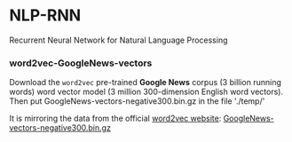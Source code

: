 # NLP-RNN
Recurrent Neural Network for Natural Language Processing

### word2vec-GoogleNews-vectors

Download the `word2vec` pre-trained **Google News** corpus (3 billion running words) word vector model (3 million 300-dimension English word vectors). Then put GoogleNews-vectors-negative300.bin.gz in the file './temp/'

It is mirroring the data from the official [word2vec website](https://code.google.com/archive/p/word2vec/): [GoogleNews-vectors-negative300.bin.gz](https://drive.google.com/file/d/0B7XkCwpI5KDYNlNUTTlSS21pQmM/edit?usp=sharing)

